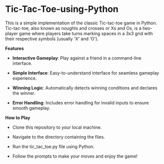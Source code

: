 # Tic-Tac-Toe-using-Python
This is a simple implementation of the classic Tic-tac-toe game in Python. Tic-tac-toe, also known as noughts and crosses or Xs and Os, is a two-player game where players take turns marking spaces in a 3x3 grid with their respective symbols (usually 'X' and 'O').

**Features**

- **Interactive Gameplay**: Play against a friend in a command-line interface.

- **Simple Interface**: Easy-to-understand interface for seamless gameplay experience.

- **Winning Logic**: Automatically detects winning conditions and declares the winner.

- **Error Handling**: Includes error handling for invalid inputs to ensure smooth gameplay.


**How to Play**

- Clone this repository to your local machine.

- Navigate to the directory containing the files.

- Run the tic_tac_toe.py file using Python.

- Follow the prompts to make your moves and enjoy the game!
